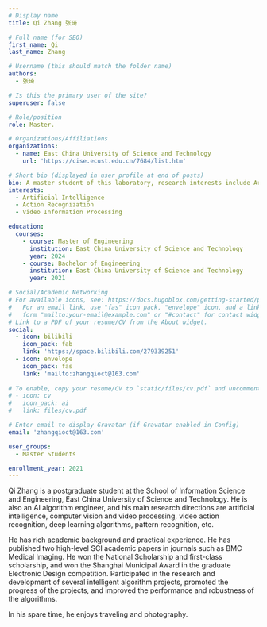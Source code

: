 ```yaml
---
# Display name
title: Qi Zhang 张琦

# Full name (for SEO)
first_name: Qi 
last_name: Zhang 

# Username (this should match the folder name)
authors:
  - 张琦

# Is this the primary user of the site?
superuser: false

# Role/position
role: Master.

# Organizations/Affiliations
organizations:
  - name: East China University of Science and Technology
    url: 'https://cise.ecust.edu.cn/7684/list.htm'

# Short bio (displayed in user profile at end of posts)
bio: A master student of this laboratory, research interests include Artificial Intelligence, Action Recognization and Video Information Processing.
interests:
  - Artificial Intelligence
  - Action Recognization
  - Video Information Processing

education:
  courses:
    - course: Master of Engineering
      institution: East China University of Science and Technology
      year: 2024
    - course: Bachelor of Engineering
      institution: East China University of Science and Technology
      year: 2021

# Social/Academic Networking
# For available icons, see: https://docs.hugoblox.com/getting-started/page-builder/#icons
#   For an email link, use "fas" icon pack, "envelope" icon, and a link in the
#   form "mailto:your-email@example.com" or "#contact" for contact widget.
# Link to a PDF of your resume/CV from the About widget.
social:
  - icon: bilibili
    icon_pack: fab
    link: 'https://space.bilibili.com/279339251'
  - icon: envelope
    icon_pack: fas
    link: 'mailto:zhangqioct@163.com'
    
# To enable, copy your resume/CV to `static/files/cv.pdf` and uncomment the lines below.
# - icon: cv
#   icon_pack: ai
#   link: files/cv.pdf

# Enter email to display Gravatar (if Gravatar enabled in Config)
email: 'zhangqioct@163.com'

user_groups:
  - Master Students

enrollment_year: 2021
---
```


Qi Zhang is a postgraduate student at the School of Information Science and Engineering, East China University of Science and Technology. He is also an AI algorithm engineer, and his main research directions are artificial intelligence, computer vision and video processing, video action recognition, deep learning algorithms, pattern recognition, etc. 

He has rich academic background and practical experience. He has published two high-level SCI academic papers in journals such as BMC Medical Imaging. He won the National Scholarship and first-class scholarship, and won the Shanghai Municipal Award in the graduate Electronic Design competition. Participated in the research and development of several intelligent algorithm projects, promoted the progress of the projects, and improved the performance and robustness of the algorithms. 

In his spare time, he enjoys traveling and photography.
